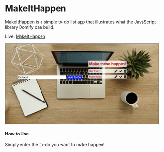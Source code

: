 # MakeItHappen
MakeItHappen is a simple to-do list app that illustrates what the JavaScript library Domify can build.

Live: [MakeItHappen](http://robertoconnor.io/MakeItHappen/)

![alt-text](./css/makeithappen.png)

#### How to Use
Simply enter the to-do you want to make happen!
